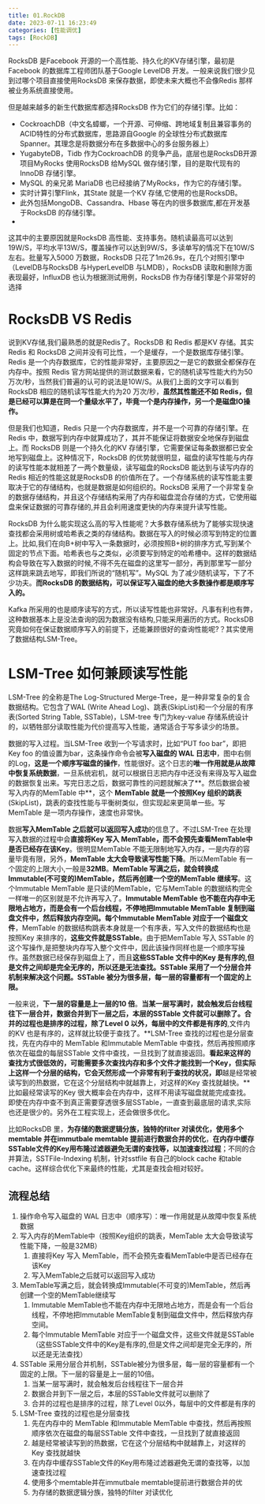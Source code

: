 ```yaml
---
title: 01.RockDB
date: 2023-07-11 16:23:49
categories: [性能调优]
tags: [RockDB]
---
```


RocksDB 是Facebook 开源的一个高性能、持久化的KV存储引擎，最初是Facebook 的数据库工程师团队基于Google LevelDB 开发。一般来说我们很少见到过哪个项目直接使用RocksDB 来保存数据，即使未来大概也不会像Redis 那样被业务系统直接使用。

但是越来越多的新生代数据库都选择RocksDB 作为它们的存储引擎。比如：
* CockroachDB（中文名蟑螂，一个开源、可伸缩、跨地域复制且兼容事务的ACID特性的分布式数据库，思路源自Google 的全球性分布式数据库 Spanner。其理念是将数据分布在多数据中心的多台服务器上）
* YugabyteDB，Tidb 作为CockroachDB 的竞争产品，底层也是RocksDB开源项目MyRocks 使用RocksDB 给MySQL 做存储引擎，目的是取代现有的InnoDB 存储引擎。
* MySQL 的亲兄弟 MariaDB 也已经接纳了MyRocks，作为它的存储引擎。
* 实时计算引擎Flink，其State 就是一个KV 存储,它使用的也是RocksDB。
* 此外包括MongoDB、Cassandra、Hbase 等在内的很多数据库,都在开发基于RocksDB 的存储引擎。
* 
这其中的主要原因就是RocksDB 高性能、支持事务。随机读最高可以达到19W/S，平均水平13W/S，覆盖操作可以达到9W/S，多读单写的情况下在10W/S 左右。批量写入5000 万数据，RocksDB 只花了1m26.9s，在几个对照引擎中（LevelDB与RocksDB 与HyperLevelDB 与LMDB），RocksDB 读取和删除方面表现最好，InfluxDB 也认为根据测试用例，RocksDB 作为存储引擎是个非常好的选择

# RocksDB VS Redis

说到KV存储,我们最熟悉的就是Redis了。RocksDB 和 Redis 都是KV 存储。其实Redis 和 RocksDB 之间并没有可比性，一个是缓存，一个是数据库存储引擎。Redis 是一个内存数据库，它的性能非常好，主要原因之一是它的数据全都保存在内存中。按照 Redis 官方网站提供的测试数据来看，它的随机读写性能大约为50 万次/秒，当然我们普遍的认可的说法是10W/S。从我们上面的文字可以看到RocksDB 相应的随机读写性能大约为20 万次/秒，**虽然其性能还不如 Redis，但是已经可以算是在同一个量级水平了，毕竟一个是内存操作，另一个是磁盘IO操作。**

但是我们也知道，Redis 只是一个内存数据库，并不是一个可靠的存储引擎。在Redis 中，数据写到内存中就算成功了，其并不能保证将数据安全地保存到磁盘上。而 RocksDB 则是一个持久化的KV 存储引擎，它需要保证每条数据都已安全地写到磁盘上。这种情况下，RocksDB 的优势就很明显，磁盘的读写性能与内存的读写性能本就相差了一两个数量级，读写磁盘的RocksDB 能达到与读写内存的Redis 相近的性能这就是RocksDB 的价值所在了。一个存储系统的读写性能主要取决于它的存储结构，也就是数据是如何组织的。RocksDB 采用了一个非常复杂的数据存储结构，并且这个存储结构采用了内存和磁盘混合存储的方式，它使用磁盘来保证数据的可靠存储的,并且会利用速度更快的内存来提升读写性能。

RocksDB 为什么能实现这么高的写入性能呢？大多数存储系统为了能够实现快速查找都会采用树或哈希表之类的存储结构。数据在写入的时候必须写到特定的位置上。比如,我们在向B+树中写入一条数据时，必须按照B+树的排序方式,写到某个固定的节点下面。哈希表也与之类似，必须要写到特定的哈希槽中。这样的数据结构会导致在写入数据的时候,不得不先在磁盘的这里写一部分，再到那里写一部分这样跳来跳去地写，即我们所说的“随机写”。MySQL 为了减少随机读写，下了不少功夫。**而RocksDB 的数据结构，可以保证写入磁盘的绝大多数操作都是顺序写入的。**

Kafka 所采用的也是顺序读写的方式，所以读写性能也非常好。凡事有利也有弊，这种数据基本上是没法查询的因为数据没有结构,只能采用遍历的方式。RocksDB 究竟如何在保证数据顺序写入的前提下，还能兼顾很好的查询性能呢?？其实使用了数据结构LSM-Tree。

# LSM-Tree 如何兼顾读写性能

LSM-Tree 的全称是The Log-Structured Merge-Tree，是一种非常复杂的复合数据结构。它包含了WAL (Write Ahead Log)、跳表(SkipList)和一个分层的有序表(Sorted String Table, SSTable)，LSM-tree 专门为key-value 存储系统设计的，以牺牲部分读取性能为代价提高写入性能，通常适合于写多读少的场景。

数据的写入过程。当LSM-Tree 收到一个写请求时，比如“PUT foo bar”，即把Key foo 的值设置为bar，这条操作命令会被**写入磁盘的 WAL 日志中**，图中右侧的Log，**这是一个顺序写磁盘的操作**，性能很好。这个日志的**唯一作用就是从故障中恢复系统数据**，一旦系统宕机，就可以根据日志把内存中还没有来得及写入磁盘的数据恢复出来。写完日志之后，数据可靠性的问题就解决了**。然后数据会被写入内存的MemTable 中**，这个 **MemTable 就是一个按照Key 组织的跳表**(SkipList)，跳表的查找性能与平衡树类似，但实现起来更简单一些。写MemTable 是一项内存操作，速度也非常快。

数据**写入MemTable 之后就可以返回写入成功**的信息了。不过LSM-Tree 在处理写入数据的过程中会**直接将Key 写入 MemTable，而不会预先查看MemTable中是否已经存在该Key**。很明显MemTable 不能无限制地写入内存，一是内存的容量毕竟有限，另外，**MemTable 太大会导致读写性能下降**。所以MemTable 有一个固定的上限大小,一般是**32MB**。**MemTable 写满之后，就会转换成Immutable(不可变的)MemTable，然后再创建一个空的MemTable 继续写**。这个Immutable MemTable 是只读的MemTable，它与MemTable 的数据结构完全一样唯一的区别就是不允许再写入了。**Immutable MemTable 也不能在内存中无限地占地方，而是会有一个后台线程，不停地把Immutable MemTable 复制到磁盘文件中，然后释放内存空间。每个Immutable MemTable 对应于一个磁盘文件**，MemTable 的数据结构跳表本身就是一个有序表，写入文件的数据结构也是按照Key 来排序的，**这些文件就是SSTable**。由于把MemTable 写入 SSTable 的这个写操作,是把整块内存写入整个文件中，因此该操作同样也是一个顺序写操作。虽然数据已经保存到磁盘上了，而且**这些SSTable 文件中的Key 是有序的,但是文件之间却是完全无序的，所以还是无法查找。SSTable 采用了一个分层合并机制来解决这个问题。SSTable 被分为很多层，每一层的容量都有一个固定的上限。**

一般来说，**下一层的容量是上一层的10 倍**。**当某一层写满时，就会触发后台线程往下一层合并，数据合并到下一层之后，本层的SSTable 文件就可以删除了。合并的过程也是排序的过程，除了Level 0 以外，每层中的文件都是有序的**,文件内的KV 也是有序的，这样就比较便于查找了。**LSM-Tree 查找的过程也是分层查找，先在内存中的 MemTable 和Immutable MemTable 中查找，然后再按照顺序依次在磁盘的每层SSTable 文件中查找，一旦找到了就直接返回。**看起来这样的查找方式很低效的，可能需要多次查找内存和多个文件才能找到一个Key，但实际上这样一个分层的结构，它会天然形成一个非常有利于查找的状况，即**越是经常被读写到的热数据，它在这个分层结构中就越靠上，对这样的Key 查找就越快。**比如最经常读写的Key 很大概率会在内存中，这样不用读写磁盘就能完成查找。即使在内存中查不到真正需要穿透很多层SSTable，一直查到最底层的请求,实际也还是很少的。另外在工程实现上，还会做很多优化。

比如RocksDB 里，**为存储的数据逻辑分族，独特的filter 对读优化，使用多个memtable 并在immutbale memtable 提前进行数据合并的优化**，**在内存中缓存SSTable文件的Key用布隆过滤器避免无谓的查找等，以加速查找过程**；不同的合并算法，SSTFile-Indexing 机制，针对sstfile 有自己的block cache 和table cache。这样综合优化下来最终的性能，尤其是查找会相对较好。

## 流程总结

1. 操作命令写入磁盘的 WAL 日志中（顺序写）：唯一作用就是从故障中恢复系统数据
2. 写入内存的MemTable中（按照Key组织的跳表，MemTable 太大会导致读写性能下降，一般是32MB）
   1. 直接将Key 写入 MemTable，而不会预先查看MemTable中是否已经存在该Key
   2. 写入MemTable之后就可以返回写入成功
3. MemTable写满之后，就会转换成Immutable(不可变的)MemTable，然后再创建一个空的MemTable继续写
   1. Immutable MemTable也不能在内存中无限地占地方，而是会有一个后台线程，不停地把Immutable MemTable复制到磁盘文件中，然后释放内存空间。
   2. 每个Immutable MemTable 对应于一个磁盘文件，这些文件就是SSTable（这些SSTable文件中的Key是有序的,但是文件之间却是完全无序的，所以还是无法查找）
4. SSTable 采用分层合并机制，SSTable被分为很多层，每一层的容量都有一个固定的上限。下一层的容量是上一层的10倍。
   1. 当某一层写满时，就会触发后台线程往下一层合并
   2. 数据合并到下一层之后，本层的SSTable文件就可以删除了
   3. 合并的过程也是排序的过程，除了Level 0以外，每层中的文件都是有序的
5. LSM-Tree 查找的过程也是分层查找
   1. 先在内存中的 MemTable 和Immutable MemTable 中查找，然后再按照顺序依次在磁盘的每层SSTable 文件中查找，一旦找到了就直接返回
   2. 越是经常被读写到的热数据，它在这个分层结构中就越靠上，对这样的Key 查找就越快
   3. 在内存中缓存SSTable文件的Key用布隆过滤器避免无谓的查找等，以加速查找过程
   4. 使用多个memtable并在immutbale memtable提前进行数据合并的优
   5. 为存储的数据逻辑分族，独特的filter 对读优化


